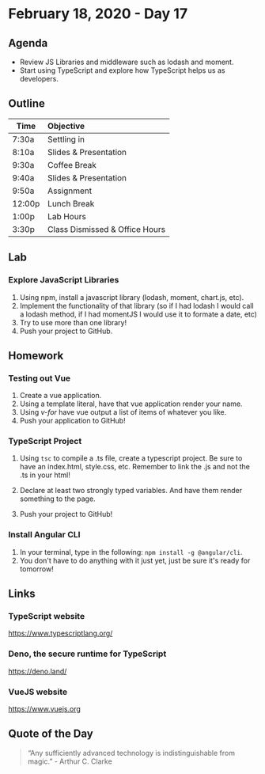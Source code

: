 # February 18, 2020 - Day 17


## Agenda
- Review JS Libraries and middleware such as lodash and moment.
- Start using TypeScript and explore how TypeScript helps us as developers. 

## Outline

| Time   | Objective                        |
| -------|:---------------------------------|
| 7:30a  | Settling in                      |
| 8:10a  | Slides & Presentation            |
| 9:30a  | Coffee Break                     |
| 9:40a  | Slides & Presentation            |
| 9:50a  | Assignment                       |
| 12:00p | Lunch Break                      |
| 1:00p  | Lab Hours                        |
| 3:30p  | Class Dismissed & Office Hours   |


## Lab

### Explore JavaScript Libraries

1. Using npm, install a javascript library (lodash, moment, chart.js, etc). 
2. Implement the functionality of that library (so if I had lodash I would call a lodash method, if I had momentJS I would use it to formate a date, etc)
3. Try to use more than one library! 
4. Push your project to GitHub. 

## Homework

### Testing out Vue

1. Create a vue application.
2. Using a template literal, have that vue application render your name.
3. Using *v-for* have vue output a list of items of whatever you like. 
4. Push your application to GitHub! 

### TypeScript Project

1. Using `tsc` to compile a .ts file, create a typescript project. Be sure to have an index.html, style.css, etc. Remember to link the .js and not the .ts in your html! 

2. Declare at least two strongly typed variables. And have them render something to the page. 

3. Push your project to GitHub!

### Install Angular CLI

1. In your terminal, type in the following: `npm install -g @angular/cli`.
2. You don't have to do anything with it just yet, just be sure it's ready for tomorrow! 


## Links

### TypeScript website

https://www.typescriptlang.org/

### Deno, the secure runtime for TypeScript

https://deno.land/

### VueJS website 

https://www.vuejs.org


## Quote of the Day 
>“Any sufficiently advanced technology is indistinguishable from magic.” - Arthur C. Clarke